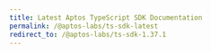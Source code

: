 ```yaml
---
title: Latest Aptos TypeScript SDK Documentation
permalink: /@aptos-labs/ts-sdk-latest
redirect_to: /@aptos-labs/ts-sdk-1.37.1
---
```

